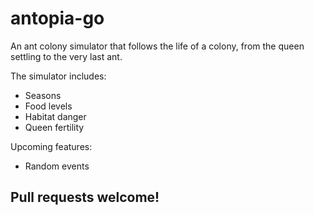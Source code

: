# antopia-go
An ant colony simulator that follows the life of a colony, from the queen settling to the very last ant.

The simulator includes:
*  Seasons
*  Food levels
*  Habitat danger
*  Queen fertility

Upcoming features:
*  Random events

## Pull requests welcome!
